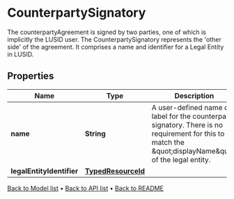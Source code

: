 

# CounterpartySignatory

The counterpartyAgreement is signed by two parties, one of which is implicitly the LUSID user.  The CounterpartySignatory represents the 'other side' of the agreement.  It comprises a name and identifier for a Legal Entity in LUSID.

## Properties

| Name | Type | Description | Notes |
|------------ | ------------- | ------------- | -------------|
|**name** | **String** | A user-defined name or label for the counterparty signatory. There is no requirement for this to match the \&quot;displayName\&quot; of the legal entity. |  |
|**legalEntityIdentifier** | [**TypedResourceId**](TypedResourceId.md) |  |  |



[Back to Model list](../README.md#documentation-for-models) &#8226; [Back to API list](../README.md#documentation-for-api-endpoints) &#8226; [Back to README](../README.md)


